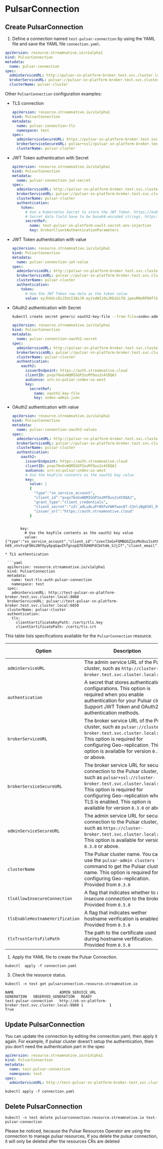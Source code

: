 # PulsarConnection

## Create PulsarConnection

1. Define a connection named `test-pulsar-connection` by using the YAML file and save the YAML file `connection.yaml`. 

```yaml
apiVersion: resource.streamnative.io/v1alpha1
kind: PulsarConnection
metadata:
  name: pulsar-connection
spec:
  adminServiceURL: http://pulsar-sn-platform-broker.test.svc.cluster.local:8080
  brokerServiceURL: pulsar://pulsar-sn-platform-broker.test.svc.cluster.local:6650
  clusterName: pulsar-cluster
```

Other `PulsarConnection` configuration examples:

* TLS connection
  
  ```yaml
  apiVersion: resource.streamnative.io/v1alpha1
  kind: PulsarConnection
  metadata:
    name: pulsar-connection-tls
    namespace: test
  spec:
    adminServiceSecureURL: https://pulsar-sn-platform-broker.test.svc.cluster.local:443
    brokerServiceSecureURL: pulsar+ssl//pulsar-sn-platform-broker.test.svc.cluster.local:6651
    clusterName: pulsar-cluster
  ```

* JWT Token authentication with Secret
  
  ```yaml
  apiVersion: resource.streamnative.io/v1alpha1
  kind: PulsarConnection
  metadata:
    name: pulsar-connection-jwt-secret
  spec:
    adminServiceURL: http://pulsar-sn-platform-broker.test.svc.cluster.local:8080
    brokerServiceURL: pulsar://pulsar-sn-platform-broker.test.svc.cluster.local:6650
    clusterName: pulsar-cluster
    authentication:
      token:
        # Use a Kubernetes Secret to store the JWT Token. https://kubernetes.io/docs/concepts/configuration/secret/
        # Secret data field have to be base64-encoded strings. https://kubernetes.io/docs/concepts/configuration/secret/#restriction-names-data
        secretRef:
          name: test-pulsar-sn-platform-vault-secret-env-injection
          key: brokerClientAuthenticationParameters
  ```

* JWT Token authentication with value

  ```yaml
  apiVersion: resource.streamnative.io/v1alpha1
  kind: PulsarConnection
  metadata:
    name: pulsar-connection-jwt-value
  spec:
    adminServiceURL: http://pulsar-sn-platform-broker.test.svc.cluster.local:8080
    brokerServiceURL: pulsar://pulsar-sn-platform-broker.test.svc.cluster.local:6650
    clusterName: pulsar-cluster
    authentication:
      token:
        # Use the JWT Token raw data as the token value
        value: eyJhbGciOiJIUzI1NiJ9.eyJzdWIiOiJKb2UifQ.ipevRNuRP6HflG8cFKnmUPtypruRC4fb1DWtoLL62SY
  ```

* OAuth2 authentication with Secret
  
  ```bash
  kubectl create secret generic oauth2-key-file --from-file=sndev-admin.json
  ```

  ```yaml
  apiVersion: resource.streamnative.io/v1alpha1
  kind: PulsarConnection
  metadata:
    name: pulsar-connection-oauth2-secret
  spec:
    adminServiceURL: http://pulsar-sn-platform-broker.test.svc.cluster.local:8080
    brokerServiceURL: pulsar://pulsar-sn-platform-broker.test.svc.cluster.local:6650
    clusterName: pulsar-cluster
    authentication:
      oauth2:
        issuerEndpoint: https://auth.streamnative.cloud
        clientID: pvqx76oGvWQMIGGP2ozMfOus2s4tDQAJ
        audience: urn:sn:pulsar:sndev:us-west
        key: 
          secretRef:
            name: oauth2-key-file
            key: sndev-admin.json
  ```

* OAuth2 authentication with value

  ```yaml
  apiVersion: resource.streamnative.io/v1alpha1
  kind: PulsarConnection
  metadata:
    name: pulsar-connection-oauth2-values
  spec:
    adminServiceURL: http://pulsar-sn-platform-broker.test.svc.cluster.local:8080
    brokerServiceURL: pulsar://pulsar-sn-platform-broker.test.svc.cluster.local:6650
    clusterName: pulsar-cluster
    authentication:
      oauth2:
        issuerEndpoint: https://auth.streamnative.cloud
        clientID: pvqx76oGvWQMIGGP2ozMfOus2s4tDQAJ
        audience: urn:sn:pulsar:sndev:us-west
        # Use the keyFile contents as the oauth2 key value
        key: 
          value: |
          {
            "type":"sn_service_account",
            "client_id":"pvqx76oGvWQMIGGP2ozMfOus2s4tDQAJ",
            "grant_type":"client_credentials",
            "client_secret":"zZr_adLu4LuPrN5FwYWH7was07-23nlzBgK50l_Rfsl2hjzUXKHsbKt",
            "issuer_url":"https://auth.streamnative.cloud"
          }
 ```
 
        key: 
          # Use the keyFile contents as the oauth2 key value
          value: {"type":"sn_service_account","client_id":"zvex72oGvFQMBQGZ2ozMxOus2s4tQASJ","client_secret":"60J6fo81j-h69_vVvYvqFOHs2NfOyy6pqGqwIhTgnxpQ7O3UH8PdCbVtdm_SJjIf","client_email":"contoso@sndev.auth.streamnative.cloud","issuer_url":"https://auth.streamnative.cloud"}

* TLS authentication

  ```yaml
  apiVersion: resource.streamnative.io/v1alpha1
  kind: PulsarConnection
  metadata:
    name: test-tls-auth-pulsar-connection
    namespace: test
  spec:
    adminServiceURL: http://test-pulsar-sn-platform-broker.test.svc.cluster.local:8080
  brokerServiceURL: pulsar://test-pulsar-sn-platform-broker.test.svc.cluster.local:6650
  clusterName: pulsar-cluster
  authentication:
    tls:
      clientCertificateKeyPath: /certs/tls.key
      clientCertificatePath: /certs/tls.crt
  ```

This table lists specifications available for the `PulsarConnection` resource.

| Option | Description | Required or not |
| ---| --- |--- |
| `adminServiceURL` | The admin service URL of the Pulsar cluster, such as `http://cluster-broker.test.svc.cluster.local:8080`. | No |
| `authentication` | A secret that stores authentication configurations. This option is required when you enable authentication for your Pulsar cluster. Support JWT Token and OAuth2 authentication methods. | No |
| `brokerServiceURL` | The broker service URL of the Pulsar cluster, such as `pulsar://cluster-broker.test.svc.cluster.local:6650`. This option is required for configuring Geo-replication. This option is available for version `0.3.0` or above. | No |
| `brokerServiceSecureURL` | The broker service URL for secure connection to the Pulsar cluster, such as `pulsar+ssl://cluster-broker.test.svc.cluster.local:6651`. This option is required for configuring Geo-replication when TLS is enabled. This option is available for version `0.3.0` or above. | No |
| `adminServiceSecureURL` | The admin service URL for secure connection to the Pulsar cluster, such as `https://cluster-broker.test.svc.cluster.local:443`. This option is available for version `0.3.0` or above. | No |
| `clusterName` | The Pulsar cluster name. You can use the `pulsar-admin clusters list` command to get the Pulsar cluster name. This option is required for configuring Geo-replication. Provided from `0.3.0` | No |
| `tlsAllowInsecureConnection` | A flag that indicates whether to allow insecure connection to the broker. Provided from `0.5.0` | No |
| `tlsEnableHostnameVerification` | A flag that indicates wether hostname verification is enabled. Provided from `0.5.0` | No |
| `tlsTrustCertsFilePath` | The path to the certificate used during hostname verfification. Provided from `0.5.0` | No |

1. Apply the YAML file to create the Pulsar Connection. 

```shell
kubectl  apply -f connection.yaml
```

3. Check the resource status.

```shell
kubectl -n test get pulsarconnection.resource.streamnative.io
```

```shell
NAME                     ADMIN_SERVICE_URL                                        GENERATION   OBSERVED_GENERATION   READY
test-pulsar-connection   http://ok-sn-platform-broker.test.svc.cluster.local:8080 1            1                     True
```

## Update PulsarConnection

You can update the connection by editing the connection.yaml, then apply it again. For example, if pulsar cluster doesn’t setup the authentication, then you don’t need the authentication part in the spec

```yaml
apiVersion: resource.streamnative.io/v1alpha1
kind: PulsarConnection
metadata:
  name: test-pulsar-connection
  namespace: test
spec:
  adminServiceURL: http://test-pulsar-sn-platform-broker.test.svc.cluster.local:8080
```

```shell
kubectl apply -f connection.yaml
```

## Delete PulsarConnection

```shell
kubectl -n test delete pulsarconnection.resource.streamnative.io test-pulsar-connection
```

Please be noticed, because the Pulsar Resources Operator are using the connection to manage pulsar resources, If you delete the pulsar connection, it will only be deleted after the resources CRs are deleted
